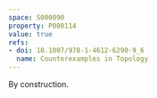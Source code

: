```yaml
---
space: S000090
property: P000114
value: true
refs:
- doi: 10.1007/978-1-4612-6290-9_6
  name: Counterexamples in Topology
---
```


By construction.
